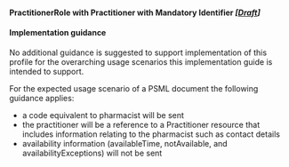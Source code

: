 #### PractitionerRole with Practitioner with Mandatory Identifier *[[Draft](http://hl7.org/fhir/stu3/valueset-publication-status.html)]*

#### Implementation guidance

No additional guidance is suggested to support implementation of this profile for the overarching usage scenarios this implementation guide is intended to support.

For the expected usage scenario of a PSML document the following guidance applies:

* a code equivalent to pharmacist will be sent
* the practitioner will be a reference to a Practitioner resource that includes information relating to the pharmacist such as contact details
* availability information (availableTime, notAvailable, and availabilityExceptions) will not be sent
